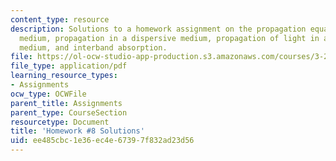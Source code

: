 ```yaml
---
content_type: resource
description: Solutions to a homework assignment on the propagation equation in a non-dispersive
  medium, propagation in a dispersive medium, propagation of light in a conducting
  medium, and interband absorption.
file: https://ol-ocw-studio-app-production.s3.amazonaws.com/courses/3-23-electrical-optical-and-magnetic-properties-of-materials-fall-2007/ee485cbc1e36ec4e67397f832ad23d56_sol8.pdf
file_type: application/pdf
learning_resource_types:
- Assignments
ocw_type: OCWFile
parent_title: Assignments
parent_type: CourseSection
resourcetype: Document
title: 'Homework #8 Solutions'
uid: ee485cbc-1e36-ec4e-6739-7f832ad23d56
---
```

